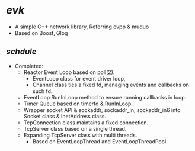 # ***evk***
* A simple C++ network library, Referring evpp & muduo
* Based on Boost, Glog

## *schdule*
* Completed: 
   * Reactor Event Loop based on poll(2). 
      * EventLoop class for event driver loop, 
      * Channel class ties a fixed fd, managing events and callbacks on such fd.
   * EventLoop RunInLoop method to ensure running callbacks in loop.
   * Timer Queue based on timerfd & RunInLoop.
   * Wrapper socket API & sockaddr, sockaddr_in, sockaddr_in6 into Socket class & InetAddress class.
   * TcpConnection class maintains a fixed connection.
   * TcpServer class based on a single thread.
   * Expanding TcpServer class with multi threads. 
      * Based on EventLoopThread and EventLoopThreadPool.

